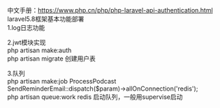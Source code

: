 中文手册：https://www.php.cn/php/php-laravel-api-authentication.html
laravel5.8框架基本功能部署<br>
1.log日志功能<br>

2.jwt模块实现<br>
  php artisan make:auth<br>
  php artisan migrate  创建用户表<br>

3.队列<br>
  php artisan make:job ProcessPodcast <br>
  SendReminderEmail::dispatch($param)->allOnConnection('redis');<br>
  php artisan queue:work redis  启动队列，一般用supervise启动
